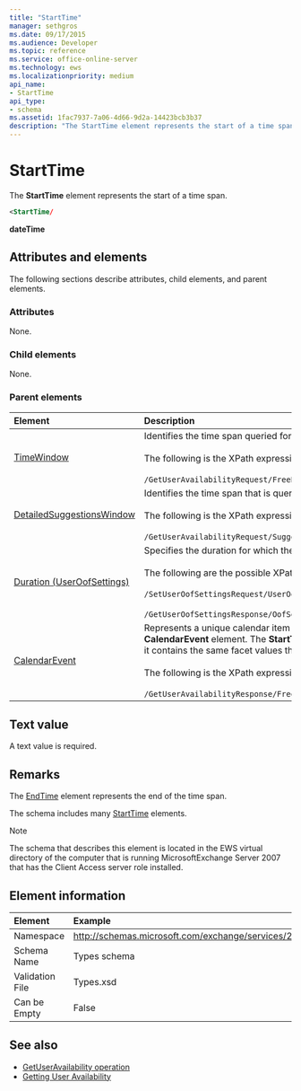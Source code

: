 ```yaml
---
title: "StartTime"
manager: sethgros
ms.date: 09/17/2015
ms.audience: Developer
ms.topic: reference
ms.service: office-online-server
ms.technology: ews
ms.localizationpriority: medium
api_name:
- StartTime
api_type:
- schema
ms.assetid: 1fac7937-7a06-4d66-9d2a-14423bcb3b37
description: "The StartTime element represents the start of a time span."
---
```


# StartTime

The **StartTime** element represents the start of a time span. 
  
```xml
<StartTime/
```

**dateTime**

## Attributes and elements

The following sections describe attributes, child elements, and parent elements.
  
### Attributes

None.
  
### Child elements

None.
  
### Parent elements

|**Element**|**Description**|
|:-----|:-----|
|[TimeWindow](timewindow.md) <br/> |Identifies the time span queried for the user availability information.  <br/><br/> The following is the XPath expression to this element:  <br/><br/>  `/GetUserAvailabilityRequest/FreeBusyViewOptions/TimeWindow` <br/> |
|[DetailedSuggestionsWindow](detailedsuggestionswindow.md) <br/> |Identifies the time span that is queried for detailed information about suggested meeting times.  <br/><br/> The following is the XPath expression to this element: <br/> <br/>  `/GetUserAvailabilityRequest/SuggestionViewOptions/DetailedSuggestionsWindow` <br/> |
|[Duration (UserOofSettings)](duration-useroofsettings.md) <br/> | Specifies the duration for which the Out of Office (OOF) status is enabled if the [OofState](oofstate.md) element is set to **Scheduled**.  <br/><br/>  The following are the possible XPath expressions to this element: <br/> <br/>  `/SetUserOofSettingsRequest/UserOofSettings/Duration` <br/><br/>  `/GetUserOofSettingsResponse/OofSettings/Duration` <br/> |
|[CalendarEvent](calendarevent.md) <br/> |Represents a unique calendar item occurrence. This is used for Availability inquiries. The **StartTime** element is required in the **CalendarEvent** element. The **StartTime** element in the **CalendarEvent** element is unique to the **CalendarEvent** type although it contains the same facet values that the **StartTime** elements in the **Duration** type contain.  <br/><br/> The following is the XPath expression to this element:  <br/> <br/> `/GetUserAvailabilityResponse/FreeBusyResponseArray/FreeBusyResponse/FreeBusyView/CalendarEventArray/CalendarEvent[i]` <br/> |
   
## Text value

A text value is required.
  
## Remarks

The [EndTime](endtime.md) element represents the end of the time span. 
  
The schema includes many [StartTime](starttime.md) elements. 
  
> [!NOTE]
> The schema that describes this element is located in the EWS virtual directory of the computer that is running MicrosoftExchange Server 2007 that has the Client Access server role installed. 
  
## Element information

| Element | Example |
|:-----|:-----|
|Namespace  <br/> |http://schemas.microsoft.com/exchange/services/2006/types  <br/> |
|Schema Name  <br/> |Types schema  <br/> |
|Validation File  <br/> |Types.xsd  <br/> |
|Can be Empty  <br/> |False  <br/> |
   
## See also

- [GetUserAvailability operation](getuseravailability-operation.md)
- [Getting User Availability](https://msdn.microsoft.com/library/d4133fcb-9b0f-4e6b-aadf-a389da83516a%28Office.15%29.aspx)

